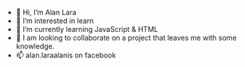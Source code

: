 - 👋 Hi, I’m Alan Lara
- 👀 I’m interested in learn
- 🌱 I’m currently learning JavaScript & HTML
- 💞️ I am looking to collaborate on a project that leaves me with some knowledge.
- 📫 alan.laraalanis on facebook

<!---
aLara93/aLara93 is a ✨ special ✨ repository because its `README.md` (this file) appears on your GitHub profile.
You can click the Preview link to take a look at your changes.
--->
